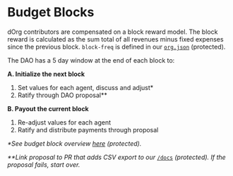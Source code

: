 # Budget Blocks

dOrg contributors are compensated on a block reward model. The block reward is calculated as the sum total of all revenues minus fixed expenses since the previous block. `block-freq` is defined in our [`org.json`](https://github.com/dOrgTech/operations/blob/master/org.json) \(protected\).

The DAO has a 5 day window at the end of each block to:

**A. Initialize the next block**

1. Set values for each agent, discuss and adjust\*
2. Ratify through DAO proposal\*\*

**B. Payout the current block**

1. Re-adjust values for each agent
2. Ratify and distribute payments through proposal



_\*See budget block overview_ [_here_](https://github.com/dOrgTech/operations/blob/master/blocks.md) _\(protected\)._

_\*\*Link proposal to PR that adds CSV export to our_ [`/docs`](https://github.com/dOrgTech/operations/blob/master/docs) _\(protected\). If the proposal fails, start over._

